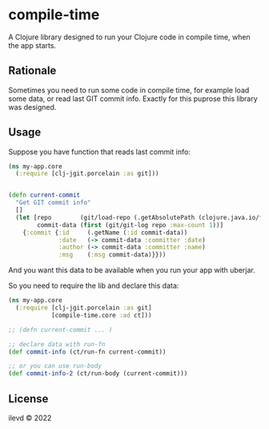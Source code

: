 # compile-time

A Clojure library designed to run your Clojure code in compile time, when the app starts.

## Rationale

Sometimes you need to run some code in compile time, for example load some data, or read last GIT commit info.
Exactly for this puprose this library was designed.


## Usage

Suppose you have function that reads last commit info:

```Clojure
(ns my-app.core
  (:require [clj-jgit.porcelain :as git]))


(defn current-commit
  "Get GIT commit info"
  []
  (let [repo        (git/load-repo (.getAbsolutePath (clojure.java.io/file "")))
        commit-data (first (git/git-log repo :max-count 1))]
    {:commit {:id     (.getName (:id commit-data))
              :date   (-> commit-data :committer :date)
              :author (-> commit-data :committer :name)
              :msg    (:msg commit-data)}}))

```

And you want this data to be available when you run your app with uberjar.

So you need to require the lib and declare this data:

```Clojure
(ns my-app.core
  (:require [clj-jgit.porcelain :as git]
            [compile-time.core :ad ct]))

;; (defn current-commit ... )

;; declare data with run-fn
(def commit-info (ct/run-fn current-commit))

;; or you can use run-body
(def commit-info-2 (ct/run-body (current-commit)))

```



## License

ilevd © 2022